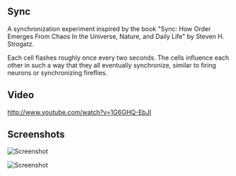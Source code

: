 ## Sync

A synchronization experiment inspired by the book "Sync: How Order Emerges
From Chaos In the Universe, Nature, and Daily Life" by Steven H. Strogatz.

Each cell flashes roughly once every two seconds. The cells
influence each other in such a way that they all eventually synchronize,
similar to firing neurons or synchronizing fireflies.

## Video

http://www.youtube.com/watch?v=1G6GHQ-EbJI

## Screenshots

![Screenshot](https://raw.github.com/fogleman/Sync/master/screenshot-2d.png)

![Screenshot](https://raw.github.com/fogleman/Sync/master/screenshot-3d.png)
